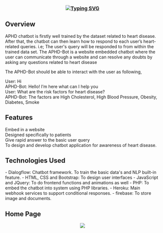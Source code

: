 <h3 align="center"><a href="https://git.io/typing-svg" align="center"><img align="center" src="https://readme-typing-svg.herokuapp.com?font=Fira+Code&size=25&duration=4000&center=true&vCenter=true&width=435&lines=APHD+Chatbot;" alt="Typing SVG" style="max-width:100%" /></a></h3>

<h2> Overview </h2>
<p>APHD chatbot is firstly well trained by the dataset related to heart disease. After 
that, the chatbot can then learn how to respond to each user’s heart-related queries. i.e; The user's 
query will be responded to from within the trained data set. The APHD-Bot is a website embedded 
chatbot where the user can communicate through a website and can resolve any doubts by asking 
any questions related to heart disease</p>

The APHD-Bot should be able to interact with the user as following, 

User: Hi <br>
APHD-Bot: Hello! I’m here what can I help you <br>
User: What are the risk factors for heart disease? <br>
APHD-Bot: The factors are High Cholesterol, High Blood Pressure, Obesity, Diabetes, Smoke <br>

<h2> Features </h2>
Embed in a website <br>
Designed specifically to patients <br>
Give rapid answer to the basic user query <br>
To design and develop chatbot application for awareness of heart disease. <br>

<h2> Technologies Used </h2>
- Dialogflow: Chatbot framework. To train the basic data's and NLP built-in feature.
- HTML, CSS and Bootstrap:  To design user interfaces
- JavaScript and JQuery: To do frontend functions and animations as well
- PHP: To embed the chatbot into system using PHP libraries.
- Heroku: Main webhook services to support conditional responses.
- firebase: To store image and documents.

<h2>Home Page</h2>
<p align="center"><img src="C:/Users/Admin/Desktop/Nusly Bsc Resrch/1940890/images/Home_Page.png" /></p>

